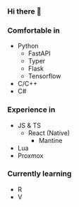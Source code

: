 ### Hi there 👋

### Comfortable in
- Python
  - FastAPI
  - Typer
  - Flask
  - Tensorflow
- C/C++
- C#


### Experience in
- JS & TS
  - React (Native)
    - Mantine
- Lua
- Proxmox

### Currently learning
- R
- V

<!--
**kachhy/kachhy** is a ✨ _special_ ✨ repository because its `README.md` (this file) appears on your GitHub profile.

Here are some ideas to get you started:

- 🔭 I’m currently working on ...
- 🌱 I’m currently learning ...
- 👯 I’m looking to collaborate on ...
- 🤔 I’m looking for help with ...
- 💬 Ask me about ...
- 📫 How to reach me: ...
- 😄 Pronouns: ...
- ⚡ Fun fact: ...
-->
